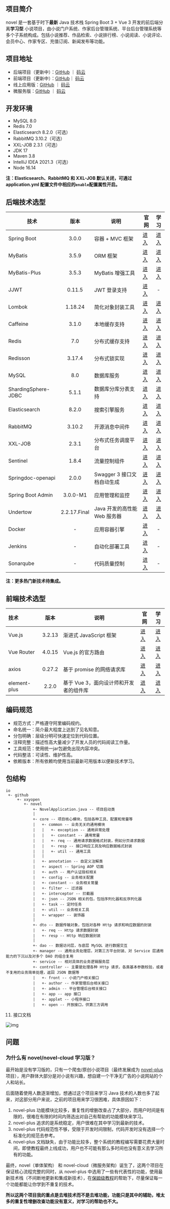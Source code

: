 ## 项目简介

novel 是一套基于时下**最新** Java 技术栈 Spring Boot 3 + Vue 3 开发的前后端分离**学习型**
小说项目，由小说门户系统、作家后台管理系统、平台后台管理系统等多个子系统构成。包括小说推荐、作品检索、小说排行榜、小说阅读、小说评论、会员中心、作家专区、充值订阅、新闻发布等功能。

## 项目地址

- 后端项目（更新中）：[GitHub](https://github.com/201206030/novel) ｜ [码云](https://gitee.com/novel_dev_team/novel)
- 前端项目（更新中）：[GitHub](https://github.com/201206030/novel-front-web)｜ [码云](https://gitee.com/novel_dev_team/novel-front-web)
- 线上应用版：[GitHub](https://github.com/201206030/novel-plus) ｜ [码云](https://gitee.com/novel_dev_team/novel-plus)
- 微服务版：[GitHub](https://github.com/201206030/novel-cloud) ｜ [码云](https://gitee.com/novel_dev_team/novel-cloud)

## 开发环境

- MySQL 8.0
- Redis 7.0
- Elasticsearch 8.2.0（可选）
- RabbitMQ 3.10.2（可选）
- XXL-JOB 2.3.1（可选）
- JDK 17
- Maven 3.8
- IntelliJ IDEA 2021.3（可选）
- Node 16.14

**注：Elasticsearch、RabbitMQ 和 XXL-JOB 默认关闭，可通过 application.yml 配置文件中相应的`enable`配置属性开启。**

## 后端技术选型

| 技术                  |       版本       | 说明                  | 官网                                |                                                              学习                                                               |
|---------------------|:--------------:|---------------------| --------------------------------------- |:-----------------------------------------------------------------------------------------------------------------------------:|
| Spring Boot         | 3.0.0 | 容器 + MVC 框架         | [进入](https://spring.io/projects/spring-boot)  |                              [进入](https://docs.spring.io/spring-boot/docs/3.0.0/reference/html)                               |
| MyBatis             |     3.5.9      | ORM 框架              | [进入](http://www.mybatis.org)                  |                                       [进入](https://mybatis.org/mybatis-3/zh/index.html)                                       |
| MyBatis-Plus        |     3.5.3      | MyBatis 增强工具        | [进入](https://baomidou.com/)                   |                                           [进入](https://baomidou.com/pages/24112f/)                                            |
| JJWT                |     0.11.5     | JWT 登录支持            | [进入](https://github.com/jwtk/jjwt)            |                                                               -                                                               |
| Lombok              |    1.18.24     | 简化对象封装工具            | [进入](https://github.com/projectlombok/lombok) |                                         [进入](https://projectlombok.org/features/all)                                          |
| Caffeine            |     3.1.0      | 本地缓存支持              | [进入](https://github.com/ben-manes/caffeine)               |                                  [进入](https://github.com/ben-manes/caffeine/wiki/Home-zh-CN)                                  |
| Redis               |      7.0       | 分布式缓存支持             | [进入](https://redis.io)                   |                                                  [进入](https://redis.io/docs)                                                  |
| Redisson            |      3.17.4       | 分布式锁实现              | [进入](https://github.com/redisson/redisson)                  |                              [进入](https://github.com/redisson/redisson/wiki/%E7%9B%AE%E5%BD%95)                               |
| MySQL               |      8.0       | 数据库服务               | [进入](https://www.mysql.com)                  |                       [进入](https://docs.oracle.com/en-us/iaas/mysql-database/doc/getting-started.html)                        |
| ShardingSphere-JDBC |      5.1.1       | 数据库分库分表支持           | [进入](https://shardingsphere.apache.org)                  |                              [进入](https://shardingsphere.apache.org/document/5.1.1/cn/overview)                               |
| Elasticsearch       |     8.2.0      | 搜索引擎服务              | [进入](https://www.elastic.co)                  |                       [进入](https://www.elastic.co/guide/en/elasticsearch/reference/current/index.html)                        |
| RabbitMQ            |     3.10.2     | 开源消息中间件             | [进入](https://www.rabbitmq.com)                  |                                [进入](https://www.rabbitmq.com/tutorials/tutorial-one-java.html)                                |
| XXL-JOB             |     2.3.1      | 分布式任务调度平台           | [进入](https://www.xuxueli.com/xxl-job)                  |                                             [进入](https://www.xuxueli.com/xxl-job)                                             |
| Sentinel            |     1.8.4      | 流量控制组件              | [进入](https://github.com/alibaba/Sentinel)                 |                               [进入](https://github.com/alibaba/Sentinel/wiki/%E4%B8%BB%E9%A1%B5)                               |
| Springdoc-openapi   |     2.0.0      | Swagger 3 接口文档自动生成  | [进入](https://github.com/springdoc/springdoc-openapi)                 |                                                 [进入](https://springdoc.org/)                                                  |
| Spring Boot Admin   |     3.0.0-M1      | 应用管理和监控             | [进入](https://github.com/codecentric/spring-boot-admin)                 |                                [进入](https://codecentric.github.io/spring-boot-admin/3.0.0-M1)                                 |
| Undertow            |  2.2.17.Final  | Java 开发的高性能 Web 服务器 | [进入](https://undertow.io) |                                         [进入](https://undertow.io/documentation.html)                                          |
| Docker              |       -        | 应用容器引擎              | [进入](https://www.docker.com/)                |                                                               -                                                               |
| Jenkins             |       -        | 自动化部署工具             | [进入](https://github.com/jenkinsci/jenkins)   |                                                               -                                                               |
| Sonarqube           |       -        | 代码质量控制              | [进入](https://www.sonarqube.org/)             |                                                               -                                                               |

**注：更多热门新技术待集成。**

## 前端技术选型

| 技术               |  版本   | 说明                       | 官网                                |                        学习                         |
| :----------------- | :-----: | -------------------------- | --------------------------------------- | :-------------------------------------------------: |
| Vue.js        |  3.2.13  | 渐进式 JavaScript 框架 | [进入](https://vuejs.org)  |   [进入](https://staging-cn.vuejs.org/guide/introduction.html)    |
| Vue Router            |  4.0.15  | Vue.js 的官方路由                    | [进入](https://router.vuejs.org)                  | [进入](https://router.vuejs.org/zh/guide/) |
| axios       |  0.27.2  | 基于 promise 的网络请求库               | [进入](https://axios-http.com)                  |     [进入](https://axios-http.com/zh/docs/intro)      |
| element-plus               | 2.2.0  | 基于 Vue 3，面向设计师和开发者的组件库   | [进入](https://element-plus.org)            |   [进入](https://element-plus.org/zh-CN/guide/design.html)   |

## 编码规范

- 规范方式：严格遵守阿里编码规约。
- 命名统一：简介最大程度上达到了见名知意。
- 分包明确：层级分明可快速定位到代码位置。
- 注释完整：描述性高大量减少了开发人员的代码阅读工作量。
- 工具规范：使用统一jar包避免出现内容冲突。
- 代码整洁：可读性、维护性高。
- 依赖版本：所有依赖均使用当前最新可用版本以便新技术学习。

## 包结构

```
io
 +- github
     +- xxyopen   
        +- novel
            +- NovelApplication.java -- 项目启动类
            |
            +- core -- 项目核心模块，包括各种工具、配置和常量等
            |   +- common -- 业务无关的通用模块
            |   |   +- exception -- 通用异常处理
            |   |   +- constant -- 通用常量   
            |   |   +- req -- 通用请求数据格式封装，例如分页请求数据  
            |   |   +- resp -- 接口响应工具及响应数据格式封装 
            |   |   +- util -- 通用工具   
            |   | 
            |   +- annotation -- 自定义注解类
            |   +- aspect -- Spring AOP 切面
            |   +- auth -- 用户认证授权相关
            |   +- config -- 业务相关配置
            |   +- constant -- 业务相关常量         
            |   +- filter -- 过滤器 
            |   +- interceptor -- 拦截器
            |   +- json -- JSON 相关的包，包括序列化器和反序列化器
            |   +- task -- 定时任务
            |   +- util -- 业务相关工具 
            |   +- wrapper -- 装饰器
            |
            +- dto -- 数据传输对象，包括对各种 Http 请求和响应数据的封装
            |   +- req -- Http 请求数据封装
            |   +- resp -- Http 响应数据封装
            |
            +- dao -- 数据访问层，与底层 MySQL 进行数据交互
            +- manager -- 通用业务处理层，对第三方平台封装、对 Service 层通用能力的下沉以及对多个 DAO 的组合复用 
            +- service -- 相对具体的业务逻辑服务层  
            +- controller -- 主要是处理各种 Http 请求，各类基本参数校验，或者不复用的业务简单处理，返回 JSON 数据等
            |   +- front -- 小说门户相关接口
            |   +- author -- 作家管理后台相关接口
            |   +- admin -- 平台管理后台相关接口
            |   +- app -- app 接口
            |   +- applet -- 小程序接口
            |   +- open -- 开放接口，供第三方调用 
```

11. 接口文档

![img](https://youdoc.github.io/img/novel/SwaggerUI.png)



## 问题

### 为什么有 novel/novel-cloud 学习版？

最开始是没有学习版的，只有一个爬虫/原创小说项目（最终发展成为 [novel-plus](https://github.com/201206030/novel-plus)
项目），用户群体大部分是对小说有兴趣，想自建一个干净无广告的小说网站的个人和站长。

后面随着使用人数逐渐增加，想通过这个项目来学习 Java 技术的人数也多了起来，对这部分用户来说，之前的项目用来学习很困难，具体原因如下：

1. novel-plus 功能模块比较多，重复性的增删改查占了大部分，而用户时间是有限的，很难在有限的时间内筛选出对自己有帮助的功能模块来学习。
2. novel-plus 追求的是系统稳定，用户很难在其中学习到最新的技术。
3. novel-plus 代码规范性不够，受限于开发时间限制，代码开发时没有选择一个标准化的规范去参考。
4. novel-plus 文档缺失，由于功能比较多，整个系统的教程编写需要花费大量时间，即使教程最终上线成功，用户也不可能有那么多时间也没有意义去学习所有的功能。

最终，novel（单体架构） 和 novel-cloud（微服务架构）诞生了，这两个项目在保证核心流程完整的同时，从 novel-plus
中选用了一些有代表性的功能，使用最新技术栈（不间断地更新和集成新技术），在[保姆级教程](https://docs.xxyopen.com/course/novel)的帮助下，尽量保证每一个功能都能让你学到不重复的技术。

**所以这两个项目我的重点是去堆技术而不是去堆功能，功能只是其中的辅助，堆太多的重复性增删改查功能没有意义，对学习的帮助也不大。**

